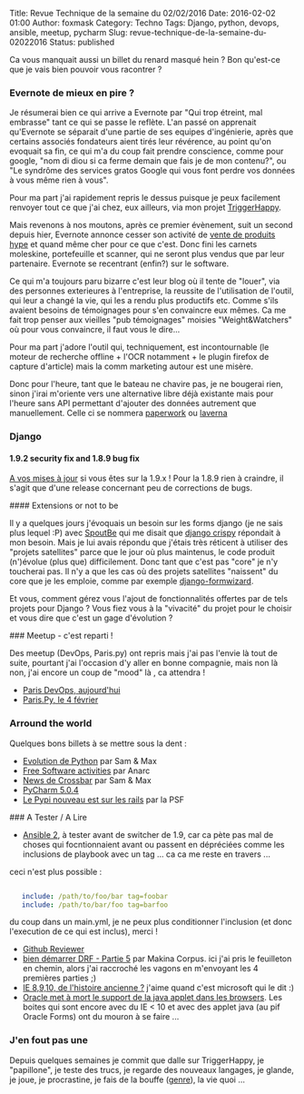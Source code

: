 Title: Revue Technique de la semaine du 02/02/2016
Date: 2016-02-02 01:00
Author: foxmask
Category: Techno
Tags: Django, python, devops, ansible, meetup, pycharm
Slug: revue-technique-de-la-semaine-du-02022016
Status: published

Ca vous manquait aussi un billet du renard masqué hein ?
Bon qu'est-ce que je vais bien pouvoir vous racontrer ? 


### Evernote de mieux en pire ?

Je résumerai bien ce qui arrive a Evernote par "Qui trop étreint, mal embrasse" tant ce qui se passe le reflète.
L'an passé on apprenait qu'Evernote se séparait d'une partie de ses equipes d'ingénierie, après que certains associés fondateurs aient tirés leur révérence, au point qu'on evoquait sa fin, ce qui m'a du coup fait prendre conscience, comme pour google, "nom di diou si ca ferme demain que fais je de mon contenu?", ou "Le syndrôme des services gratos Google qui vous font perdre vos données à vous même rien à vous".

Pour ma part j'ai rapidement repris le dessus puisque je peux facilement renvoyer tout ce que j'ai chez, eux ailleurs, via mon projet [TriggerHappy](http://blog.trigger-happy.eu).

Mais revenons à nos moutons, après ce premier évènement, suit un second depuis hier, Evernote annonce cesser son activité de [vente de produits hype](http://www.theverge.com/2016/2/1/10890562/evernote-market-shut-down-moleskine-notebook-2016) et quand même cher pour ce que c'est. Donc fini les carnets moleskine, portefeuille et scanner, qui ne seront plus vendus que par leur partenaire. Evernote se recentrant (enfin?) sur le software.

Ce qui m'a toujours paru bizarre c'est leur blog où il tente de "louer", via des personnes exterieures à l'entreprise, la reussite de l'utilisation de l'outil, qui leur a changé la vie, qui les a rendu plus productifs etc. Comme s'ils avaient besoins de témoignages pour s'en convaincre eux mêmes. Ca me fait trop penser aux vieilles "pub témoignages" moisies "Weight&Watchers" où pour vous convaincre, il faut vous le dire...

Pour ma part j'adore l'outil qui, techniquement, est incontournable (le moteur de recherche offline + l'OCR notamment + le plugin firefox de capture d'article) mais la comm marketing autour est une misère.

Donc pour l'heure, tant que le bateau ne chavire pas, je ne bougerai rien, sinon j'irai m'oriente vers une alternative libre déjà existante mais pour l'heure sans API permettant d'ajouter des données autrement que manuellement. Celle ci se nommera [paperwork](https://github.com/twostairs/paperwork) ou [laverna](https://github.com/Laverna/laverna)

### Django 

#### 1.9.2 security fix and 1.8.9 bug fix

[A vos mises à jour](https://www.djangoproject.com/weblog/2016/feb/01/releases-192-and-189/) si vous êtes sur la 1.9.x !
Pour la 1.8.9 rien à craindre, il s'agit que d'une release concernant peu de corrections de bugs.

#### Extensions or not to be

Il y a quelques jours j'évoquais un besoin sur les forms django (je ne sais plus lequel :P) avec [SpoutBe](https://twitter.com/spoutnik) qui me disait que [django crispy](https://github.com/maraujop/django-crispy-forms/) répondait à mon besoin. Mais je lui avais répondu que j'étais très réticent à utiliser des "projets satellites" parce que le jour où plus maintenus, le code produit (n')évolue (plus que) difficilement. Donc tant que c'est pas "core" je n'y toucherai pas. Il n'y a que les cas où des projets satellites "naissent" du core que je les emploie, comme par exemple [django-formwizard](https://pypi.python.org/pypi/django-formwizard).

Et vous, comment gérez vous l'ajout de fonctionnalités offertes par de tels projets pour Django ? Vous fiez vous à la "vivacité" du projet pour le choisir et vous dire que c'est un gage d'évolution ?


### Meetup - c'est reparti !

Des meetup (DevOps, Paris.py) ont repris mais j'ai pas l'envie là tout de suite, pourtant j'ai l'occasion d'y aller en bonne compagnie, mais non là non, j'ai encore un coup de "mood" là , ca attendra !

* [Paris DevOps, aujourd'hui](http://www.meetup.com/fr-FR/Paris-Devops-Meetup/)
* [Paris.Py, le 4 février](http://www.meetup.com/Paris-py-Python-Django-friends/)


### Arround the world

Quelques bons billets à se mettre sous la dent :

* [Evolution de Python](http://sametmax.com/evolution-de-python/) par Sam & Max
* [Free Software activities](http://anarc.at/blog/2016-01-31-free-software-activities-january-2016/) par Anarc
* [News de Crossbar](http://sametmax.com/nouvelle-release-de-crossbar-historique-des-events-et-crypto/) par Sam & Max
* [PyCharm 5.0.4](http://feedproxy.google.com/~r/Pycharm/~3/YWRWdinNGw4/)
* [Le Pypi nouveau est sur les rails](http://pyfound.blogspot.fr/2016/01/postscript-to-warehouse-post.html) par la PSF


### A Tester / A Lire

* [Ansible 2](http://www.ansible.com/blog/ansible-2.0-launch), à tester avant de switcher de 1.9, car ca pète pas mal de choses qui focntionnaient avant ou passent en dépréciées comme les inclusions de playbook avec un tag ... ca ca me reste en travers ...

ceci n'est plus possible :

```yml

   include: /path/to/foo/bar tag=foobar
   include: /path/to/bar/foo tag=barfoo

```

du coup dans un main.yml, je ne peux plus conditionner l'inclusion (et donc l'execution de ce qui est inclus), merci !

* [Github Reviewer](https://github.com/gabrielhora/github_reviewer)
* [bien démarrer DRF - Partie 5](http://makina-corpus.com/blog/metier/2016/bien-demarrer-avec-django-rest-framework-personnalisation-des-routeurs-partie-5) par Makina Corpus. ici j'ai pris le feuilleton en chemin, alors j'ai raccroché les vagons en m'envoyant les 4 premières parties ;)
* [IE 8,9,10, de l'histoire ancienne ?](http://mashable.com/2016/01/12/internet-explorer-8-9-10-dead/) j'aime quand c'est microsoft qui le dit :) 
* [Oracle met à mort le support de la java applet dans les browsers](http://www.v3.co.uk/v3-uk/news/2443810/oracle-signals-the-end-of-java-applet-support-for-browsers). Les boites qui sont encore avec du IE < 10 et avec des applet java (au pif Oracle Forms) ont du mouron à se faire ...


### J'en fout pas une

Depuis quelques semaines je commit que dalle sur TriggerHappy, je "papillone", je teste des trucs, je regarde des nouveaux langages, je glande, je joue, je procrastine, je fais de la bouffe ([genre](http://www.recettes-bretonnes.fr/gateaux-bretons/quatre-quarts-pommes.html)), la vie quoi ...



